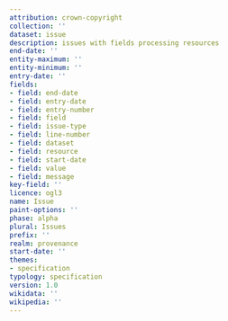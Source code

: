 ```yaml
---
attribution: crown-copyright
collection: ''
dataset: issue
description: issues with fields processing resources
end-date: ''
entity-maximum: ''
entity-minimum: ''
entry-date: ''
fields:
- field: end-date
- field: entry-date
- field: entry-number
- field: field
- field: issue-type
- field: line-number
- field: dataset
- field: resource
- field: start-date
- field: value
- field: message
key-field: ''
licence: ogl3
name: Issue
paint-options: ''
phase: alpha
plural: Issues
prefix: ''
realm: provenance
start-date: ''
themes:
- specification
typology: specification
version: 1.0
wikidata: ''
wikipedia: ''
---
```

